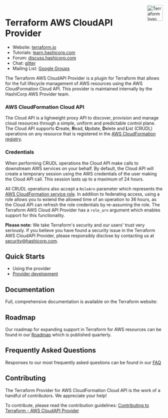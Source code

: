 <a href="https://terraform.io">
    <img src="https://cdn.rawgit.com/hashicorp/terraform-website/master/content/source/assets/images/logo-hashicorp.svg" alt="Terraform logo" title="Terraform" align="right" height="50" />
</a>

# Terraform AWS CloudAPI Provider

- Website: [terraform.io](https://terraform.io)
- Tutorials: [learn.hashicorp.com](https://learn.hashicorp.com/terraform?track=getting-started#getting-started)
- Forum: [discuss.hashicorp.com](https://discuss.hashicorp.com/c/terraform-providers/tf-aws/)
- Chat: [gitter](https://gitter.im/hashicorp-terraform/Lobby)
- Mailing List: [Google Groups](http://groups.google.com/group/terraform-tool)

The Terraform AWS CloudAPI Provider is a plugin for Terraform that allows for the full lifecycle management of AWS resources using the AWS CloudFormation Cloud API.
This provider is maintained internally by the HashiCorp AWS Provider team.

### AWS CloudFormation Cloud API

The Cloud API is a lighweight proxy API to discover, provision and manage cloud resources through a simple, uniform and predictable control plane.
The Cloud API supports **C**reate, **R**ead, **U**pdate, **D**elete and **L**ist (CRUDL) operations on any resource that is registered in the [AWS CloudFormation registry](https://docs.aws.amazon.com/AWSCloudFormation/latest/UserGuide/registry.html).

### Credentials

When performing CRUDL operations the Cloud API make calls to downstream AWS services on your behalf. By default, the Cloud API will create a temporary session using the AWS credentials of the user making the Cloud API call. This session lasts up to a maximum of 24 hours.

All CRUDL operations also accept a `RoleArn` parameter which represents the [AWS CloudFormation service role](https://docs.aws.amazon.com/AWSCloudFormation/latest/UserGuide/using-iam-servicerole.html). In addition to federating access, using a role allows you to extend the allowed time of an operation to 36 hours, as the Cloud API can refresh the role credentials by re-assuming the role. The Terraform AWS Cloud API Provider has a `role_arn` argument which enables support for this functionality.

**Please note:** We take Terraform's security and our users' trust very seriously. If you believe you have found a security issue in the Terraform AWS CloudAPI Provider, please responsibly disclose by contacting us at security@hashicorp.com.

## Quick Starts

- Using the provider
- [Provider development](docs/DEVELOPMENT.md)

## Documentation

Full, comprehensive documentation is available on the Terraform website:

## Roadmap

Our roadmap for expanding support in Terraform for AWS resources can be found in our [Roadmap](ROADMAP.md) which is published quarterly.

## Frequently Asked Questions

Responses to our most frequently asked questions can be found in our [FAQ](docs/FAQ.md )

## Contributing

The Terraform Provider for AWS CloudFormation Cloud API is the work of a handful of contributors. We appreciate your help!

To contribute, please read the contribution guidelines: [Contributing to Terraform - AWS CloudAPI Provider](docs/CONTRIBUTING.md)
